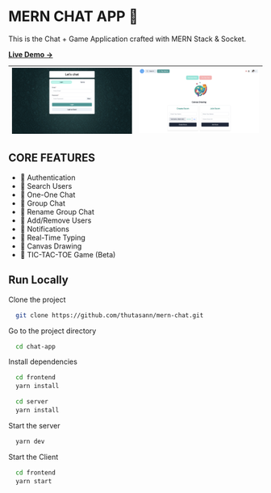 # MERN CHAT APP 💬

This is the Chat + Game Application crafted with MERN Stack & Socket.

[**Live Demo →**](https://mern-t-chat.vercel.app/)

| ![Demo](/assets/demo.png) | ![Game](/assets/game.png) |
| ------------------------- | ------------------------- |

## CORE FEATURES

- 🚀 Authentication
- 🚀 Search Users
- 🚀 One-One Chat
- 🚀 Group Chat
- 🚀 Rename Group Chat
- 🚀 Add/Remove Users
- 🚀 Notifications
- 🚀 Real-Time Typing
- 🚀 Canvas Drawing
- 🚀 TIC-TAC-TOE Game (Beta)

## Run Locally

Clone the project

```bash
  git clone https://github.com/thutasann/mern-chat.git
```

Go to the project directory

```bash
  cd chat-app
```

Install dependencies

```bash
  cd frontend
  yarn install
```

```bash
  cd server
  yarn install
```

Start the server

```bash
  yarn dev
```

Start the Client

```bash
  cd frontend
  yarn start
```
